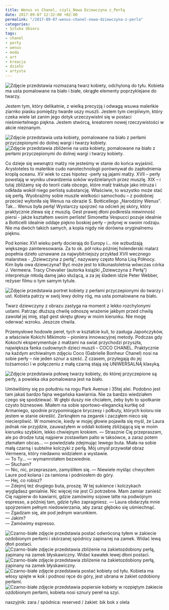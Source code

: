```yaml
---
title: Wenus vs Chanel, czyli_Nowa Dziewczyna z_Perłą
date: 2017-09-07 12:32:00 +02:00
permalink: "/2017-09-07-wenus-chanel-nowa-dziewczyna-z-perla"
categories:
- Sztuka Ubioru
tags:
- chanel
- perły
- wenus
- moda
- art
- kreacja
- dzieło
- artysta
---
```


![Zdjęcie przedstawia rozmazaną twarz kobiety, odchyloną do tyłu. Kobieta ma usta pomalowane na biało i białe, okrągłe elementy poprzyklejane do twarzy.](https://assets1.ello.co/uploads/asset/attachment/6202792/ello-optimized-110270a6.jpg)

<olela-narrative>
Jestem tym, który delikatnie, z wielką precyzją i odwagą wsuwa maleńkie ziarnko piasku pomiędzy twarde uszy muszli. Jestem tym cierpliwym, który czeka wiele lat zanim jego dotyk urzeczywistni się w postaci nieśmiertelnego piękna. Jestem stwórcą, kreatorem nowej rzeczywistości w akcie nieznanym.
</olela-narrative>

![Zdjęcie przedstawia usta kobiety, pomalowane na biało z perłami przyczepionymi do dolnej wargi i twarzy kobiety.](https://assets0.ello.co/uploads/asset/attachment/6202795/ello-optimized-dde7fa4a.jpg)
![Zdjęcie przedstawia zbliżenie na usta kobiety, pomalowane na biało z perłami przyczepionymi do dolnej wargi i twarzy kobiety.](https://assets2.ello.co/uploads/asset/attachment/6202797/ello-optimized-4a87971c.jpg)

Co dzieje się wewnątrz małży nie jesteśmy w stanie do końca wyjaśnić. Arystoteles to maleńkie cudo nanotechnologii porównywał do zapłodnienia kroplą oceanu. XV wiek to czas hipotez -perły są jajami małży. XVII – perły powstają w wyniku utwardzenia soków wydzielanych przez muszlę. XIX – i tutaj zbliżamy się do teorii ciała obcego, które małż traktuje jako intruza i odkłada wokół niego perlistą substancję.
Właściwie, to wszystko może stać się perłą. Wyobraźmy sobie muszle wielkości samochodu – z podobnej przecież wyłoniła się Wenus na obrazie S. Botticellego „Narodziny Wenus”. Tak… Wenus była perłą! Wystarczy spojrzeć na odcień jej skóry, który praktycznie zlewa się z muszlą. Gest prawej dłoni podkreśla niewinność piersi - jakże kształtem swoim perliste! Simonetta Vespucci pozuje idealnie a Botticelli idealnie oddaje piękno boskiej perły – jedynej w swoim rodzaju. Nie ma dwóch takich samych, a kopia nigdy nie dorówna oryginalnemu pięknu.

Pod koniec XVI wieku perły docierają do Europy i… nie wzbudzają większego zainteresowania. Za  to ok. pół roku później holenderski malarz popełnia dzieło uznawane za najwybitniejszy przykład XVII wecznego malarstwa - „Dziewczyna z perłą”, nazywany często Mona Lisą Północy. Kim była owa dziewczyna? Być może jest to kilkunastoletnia wówczas córka J. Vermeera.  Tracy Chevalier (autorka książki „Dziewczyna z Perłą”) interpretuje młodą damę jako służącą, a za jej śladem idzie Peter Webber, reżyser filmu o tym samym tytule.

![Zdjęcie przedstawia portret kobiety z perłami przyczepionymi do twarzy i ust. Kobieta patrzy w swój lewy dolny róg, ma usta pomalowane na biało.](https://assets1.ello.co/uploads/asset/attachment/6216044/ello-optimized-c0bb333d.jpg)

<olela-narrative>
Twarz dziewczyny z obrazu zastyga na moment z lekko rozchylonymi ustami. Patrząc dłuższą chwilę odnoszę wrażenie jakbym przed chwilą zawołał jej imię, stąd gest skrętu głowy w moim kierunku.
Nie mogę oderwać wzroku.
Jeszcze chwila.
</olela-narrative>


Przemysłowe hodowle pereł, tych w kształcie kuli, to zasługa Japończyków, a właściwie Kokichi Mikimoto – pioniera innowacyjnej metody. Podczas gdy Kokochi eksperymentuje z małżami na swiat przychodzi przyszła, największa fanka cudownych dzieci muszli – COCO CHANEL.
Praktycznie na każdym archiwalnym zdjęciu Coco (Gabrielle Bonheur Chanel) nosi na sobie perły – nie jeden sznur a sześć. Z czasem, przylegają do jej tożsamości i w połączeniu z małą czarną stają się UNIWERSALNĄ klasyką.

![Zdjęcie przedstawia połowę twarzy kobiety, do której przyczepione są perły, a powieka oka pomalowana jest na biało.](https://assets2.ello.co/uploads/asset/attachment/6216049/ello-optimized-5ee2d384.jpg)

<olela-narrative>
Umówiliśmy się po południu na rogu Park Avenue i 35tej alei. Podobno jest tam jakaś bardzo fajna wegańska kawiarnia. Nie za bardzo wiedziałem czego się spodziewać. W głębi duszy nie chciałem, żeby było to spotkanie czysto biznesowe. Miałem na sobie sportowo-elegancką kurtkę od Armaniego, spodnie przypominające bryczesy i półbuty, których koloru nie jestem w stanie określić. Zerknąłem na zegarek i zacząłem nieco się niecierpliwić. W momencie, kiedy w mojej głowie pojawiła się myśl, że Laura jednak nie przyjdzie, zauważyłem w oddali kobietę zbliżającą się w moim kierunku szybkim, lekko chwiejnym krokiem.
</olela-narrative>

<olela-narrative>
&mdash; Strasznie Cię przepraszam, ale po drodze tutaj najpierw zostawiłam palto w taksówce, a zaraz potem złamałam obcas... &mdash; powiedziała zdejmując lewego buta. Miała na sobie małą czarną i subtelne kolczyki z perłą. Mój umysł przywołał obraz Vermeera, który niedawno widziałem a wystawie.<br />
&mdash; To Ty... &mdash; wymamrotałem bezwiednie.<br />
&mdash; Słucham?<br />
&mdash; Nic, nic, przepraszam, zamyśliłem się. &mdash; Niewiele myśląc chwyciłem Laure pod kolana i za ramiona i podniosłem do góry.<br />
&mdash; Hej, co robisz?<br />
&mdash; Zdejmij też drugiego buta, proszę. W tej sukience i kolczykach wyglądasz genialnie. Nic więcej nie jest Ci potrzebne. Mam zamiar zanieść Cię najpierw do kawiarni, gdzie zamówimy sojowe latte na podwójnym espresso, a później tam, gdzie tylko zapragniesz. &mdash; Laura obdarzyła mnie spojrzeniem pełnym niedowierzania, aby zaraz głęboko się uśmiechnąć.<br />
&mdash; Zgadzam się, ale pod jednym warunkiem.<br />
&mdash; Jakim?<br />
&mdash; Zamówimy espresso.<br />
</olela-narrative>

![Czarno-białe zdjęcie przedstawia postać odwróconą tyłem w żakiecie ozdobionym perłami i skórzanej spódnicy zapinanej na zamek. Widać lewą dłoń postaci.](https://assets0.ello.co/uploads/asset/attachment/6202833/ello-optimized-7d07df99.jpg)
![Czarno-białe zdjęcie przedstawia zbliżenie na żakietozdobiony perłą, zapinany na zamek błyskawiczny. Widać kawałek lewej dłoni postaci.](https://assets2.ello.co/uploads/asset/attachment/6202835/ello-optimized-9d462f06.jpg)
![Czarno-białe zdjęcie przedstawia zbliżenie na żakietozdobiony perłą, zapinany na zamek błyskawiczny.](https://assets2.ello.co/uploads/asset/attachment/6202836/ello-optimized-8db76be4.jpg)
![Czarno-białe zdjęcie przedstawia postać kobiety od tyłu. Kobieta ma włosy spięte w kok i podnosi ręce do góry, jest ubrana w żakiet ozdobiony perłami.](https://assets0.ello.co/uploads/asset/attachment/6202837/ello-optimized-b2d459e4.jpg)
![Czarno-białe zdjęcie przedstawia popiersie kobiety w rozpiętym żakiecie ozdobionym perłami, kobieta nosi sznury pereł na szyi.](https://assets0.ello.co/uploads/asset/attachment/6216182/ello-optimized-8951e881.jpg)

naszyjnik: zara / spódnica: reserved / żakiet: bik bok x olela

